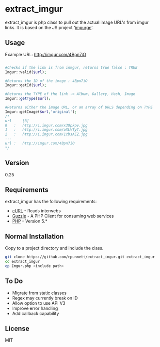 extract_imgur
=========

extract_imgur is php class to pull out the actual image URL's from imgur links. It is based on the JS project '[impurge]'.


Usage
----
Example URL: http://imgur.com/4Bpn7iO
```php

#Checks if the link is from inmgur, returns true false : TRUE
Imgur::valid($url); 

#Returns the ID of the image : 4Bpn7iO
Imgur::getId($url); 

#Returns the TYPE of the link -> Album, Gallery, Hash, Image
Imgur::getType($url); 

#Returns either the image URL, or an array of URLS depending on TYPE
Imgur::getImage($url,'original');
/*
url		[3]
0   :   http://i.imgur.com/x3Opkpv.jpg
1   :   http://i.imgur.com/oXLVTyT.jpg
2   :	http://i.imgur.com/1cbsAEZ.jpg
---
url :	http://imgur.com/4Bpn7iO
*/
```

Version
----

0.25

Requirements
-----------

extract_imgur has the following requirements:

* [cURL] - Reads interwebs
* [Guzzle] - A PHP Client for consuming web services
* [PHP] - Version 5.*


Normal Installation
--------------
Copy to a project directory and include the class.

```sh
git clone https://github.com/rpunnett/extract_imgur.git extract_imgur
cd extract_imgur
cp Imgur.php <include path>
```

To Do
----

* Migrate from static classes
* Regex may currently break on ID
* Allow option to use API V3
* Improve error handling
* Add callback capability 


License
----

MIT



[robert punnett]:https://github.com/rpunnett
[guzzle]:http://guzzle.readthedocs.org/en/latest/
[cURL]:http://curl.haxx.se/
[PHP]:http://php.net/
[impurge]:https://github.com/hortinstein/impurge
